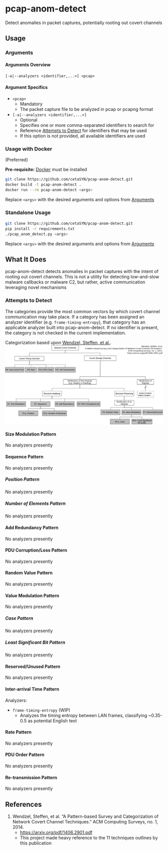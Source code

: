 # pcap-anom-detect

Detect anomalies in packet captures, potentially rooting out covert channels

## Usage

### Arguments

#### Arguments Overview

`[-a|--analyzers <identifier,...>] <pcap>`

#### Argument Specifics

- `<pcap>`
  - Mandatory
  - The packet capture file to be analyzed in pcap or pcapng format
- `[-a|--analyzers <identifier,...>]`
  - Optional
  - Specifies one or more comma-separated identifiers to search for
  - Reference [Attempts to Detect](#attempts-to-detect) for identifiers that may be used
  - If this option is not provided, all available identifiers are used

### Usage with Docker

(Preferred)

**Pre-requisite:** [Docker](https://docs.docker.com/get-docker/) must be installed

``` sh
git clone https://github.com/cetaSYN/pcap-anom-detect.git
docker build -t pcap-anom-detect .
docker run --rm pcap-anom-detect <args>
```

Replace `<args>` with the desired arguments and options from [Arguments](#arguments)

### Standalone Usage

``` sh
git clone https://github.com/cetaSYN/pcap-anom-detect.git
pip install -r requirements.txt
./pcap_anom_detect.py <args>
```

Replace `<args>` with the desired arguments and options from [Arguments](#arguments)

## What It Does

pcap-anom-detect detects anomalies in packet captures with the intent of rooting out covert channels.
This is not a utility for detecting low-and-slow malware callbacks or malware C2, but rather, active communication leveraging novel mechanisms

### Attempts to Detect

The categories provide the most common vectors by which covert channel communication may take place.
If a category has been assigned an analyzer identifier (e.g. `frame-timing-entropy`), that category has an applicable analyzer built into pcap-anom-detect.
If no identifier is present, the category is not checked in the current implementation.

Categorization based upon [Wendzel, Steffen, et al.](#references).
![Categorization Heriarchy](https://github.com/cetaSYN/pcap-anom-detect/blob/master/docs/images/heirarchy.png)

#### Size Modulation Pattern

No analyzers presently

#### Sequence Pattern

No analyzers presently

##### Position Pattern

No analyzers presently

##### Number of Elements Pattern

No analyzers presently

#### Add Redundancy Pattern

No analyzers presently

#### PDU Corruption/Loss Pattern

No analyzers presently

#### Random Value Pattern

No analyzers presently

#### Value Modulation Pattern

No analyzers presently

##### Case Pattern

No analyzers presently

##### Least Significant Bit Pattern

No analyzers presently

#### Reserved/Unused Pattern

No analyzers presently

#### Inter-arrival Time Pattern

Analyzers:

- `frame-timing-entropy` (WIP)
  - Analyzes the timing entropy between LAN frames, classifying ~0.35-0.5 as potential English text

#### Rate Pattern

No analyzers presently

#### PDU Order Pattern

No analyzers presently

#### Re-transmission Pattern

No analyzers presently

## References

1. Wendzel, Steffen, et al. “A Pattern-based Survey and Categorization of Network Covert Channel Techniques.” ACM Computing Surveys, no. 1, 2014.
    - <https://arxiv.org/pdf/1406.2901.pdf>
    - This project made heavy reference to the 11 techniques outlines by this publication
